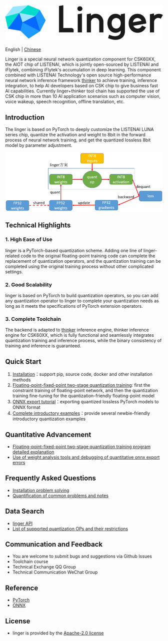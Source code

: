 ![linger_logo](../Linger/Introduction/files/linger_logo.png)
--------------------------------------------------------------------------------
English | [Chinese](../Linger/readme.md)


Linger is a special neural network quantization component for CSK60XX, the AlOT chip of LISTENAI, which is jointly open-sourced by LISTENAI and iFlytek, combining iFlytek's accumulation in deep learning. This component combined with LISTENAI Technology's open source high-performance neural network inference framework [thinker](https://git-in.iflytek.com/RS_RDG_AI_Group/bitbrain/thinker)  to achieve training, inference integration, to help AI developers based on CSK chip to give business fast Al capabilities. Currently linger+thinker tool chain has supported the use of CSK chip in more than 10 AI application scenarios such as computer vision, voice wakeup, speech recognition, offline translation, etc.


## Introduction
The linger is based on PyTorch to deeply customize the LISTENAI LUNA series chip, quantize the activation and weight to 8bit in the forward process of neural network training, and get the quantized lossless 8bit model by parameter adjustment.

![doc/image/solution.png](../Linger/Introduction/files/solution.png)

## Technical Highlights
### 1. High Ease of Use
linger is a PyTorch-based quantization scheme. Adding one line of linger-related code to the original floating-point training code can complete the replacement of quantization operators, and the quantization training can be completed using the original training process without other complicated settings.

### 2. Good Scalability
linger is based on PyTorch to build quantization operators, so you can add any quantization operator to linger to complete your quantization needs as long as it meets the specifications of PyTorch extension operators.

### 3. Complete Toolchain
The backend is adapted to [thinker](https://git-in.iflytek.com/RS_RDG_AI_Group/bitbrain/thinker) inference engine, thinker inference engine for CSK60XX, which is fully functional and seamlessly integrates quantization training and inference process, while the binary consistency of training and inference is guaranteed.


## Quick Start
1. [Installation](../Linger/Introduction/how_to_use.md)：support pip, source code, docker and other installation methods
2. [Floating-point-fixed-point two-stage quantization training](../Linger/Training_Framework/train_clamp.md): first the constraint training of floating-point network, and then the quantization training fine-tuning for the quantization-friendly floating-point model
3. [ONNX export tutorial](../Linger/Tools/tool.md)：exporting quantized lossless PyTorch models to ONNX format
4. [Complete introductory examples](../Linger/Example/example.md)：provide several newbie-friendly introductory quantization examples

## Quantitative Advancement
  - [Floating-point-fixed-point two-stage quantization training program detailed explanation](../Linger/Training_Framework/train_quant.md)
  - [Use of weight analysis tools and debugging of quantitative onnx export errors](../Linger/FAQ/faq.md)

## Frequently Asked Questions
- [Installation problem solving](../Linger/FAQ/faq.md)
- [Quantification of common problems and notes](../Linger/FAQ/faq.md)

## Data Search
- [linger API]()
- [List of supported quantization OPs and their restrictions](../Linger/Training_Framework/operator.md)

## Communication and Feedback
- You are welcome to submit bugs and suggestions via Github Issues
- Toolchain course
- Technical Exchange QQ Group
- Technical Communication WeChat Group

## Reference
- [PyTorch](https://github.com/pytorch/pytorch)
- [ONNX](https://github.com/onnx/onnx)

## License
- linger is provided by the [Apache-2.0 license](LICENSE)